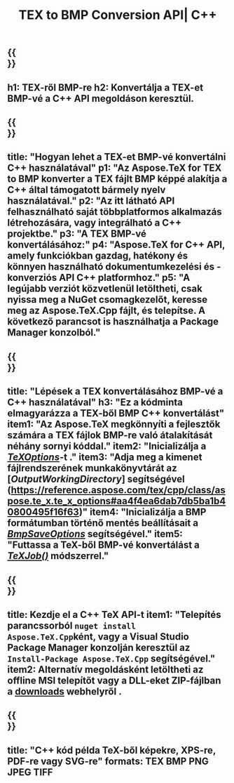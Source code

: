﻿---
translation: true
template: /_templates/_conversion-child-cpp.md
title: TEX to BMP Conversion API| C++
description: TEX-ből BMP konvertálási funkció. Integrálja ezt a helyszíni C++ könyvtárat a projektjébe, vagy használjon többplatformos alkalmazásokat a TeX BMP-vé konvertálásához.
keywords: tex to bmp api cpp, tex2bmp integrál c++
url: /cpp/conversion/tex-to-bmp/
family: tex
platformtag: cpp
feature: conversion
informat: TEX
outformat: BMP
otherformats: PNG JPEG TIFF PDF SVG XPS
---

{{<section banner>}}
---
h1: TEX-ről BMP-re
h2: Konvertálja a TEX-et BMP-vé a C++ API megoldáson keresztül.
---

{{<section overview>}}
---
title: "Hogyan lehet a TEX-et BMP-vé konvertálni C++ használatával"
p1: "Az Aspose.TeX for TEX to BMP konverter a TEX fájlt BMP képpé alakítja a C++ által támogatott bármely nyelv használatával."
p2: "Az itt látható API felhasználható saját többplatformos alkalmazás létrehozására, vagy integrálható a C++ projektbe."
p3: "A TEX BMP-vé konvertálásához:"
p4: "Aspose.TeX for C++ API, amely funkciókban gazdag, hatékony és könnyen használható dokumentumkezelési és -konverziós API C++ platformhoz."
p5: "A legújabb verziót közvetlenül letöltheti, csak nyissa meg a NuGet csomagkezelőt, keresse meg az Aspose.TeX.Cpp fájlt, és telepítse. A következő parancsot is használhatja a Package Manager konzolból."
---

{{<section feature1>}}
---
title: "Lépések a TEX konvertálásához BMP-vé a C++ használatával"
h3: "Ez a kódminta elmagyarázza a TEX-ből BMP C++ konvertálást"
item1: "Az Aspose.TeX megkönnyíti a fejlesztők számára a TEX fájlok BMP-re való átalakítását néhány sornyi kóddal."
item2: "Inicializálja a [*TeXOptions*](https://reference.aspose.com/tex/cpp/class/aspose.te_x.te_x_options)-t ."
item3: "Adja meg a kimenet fájlrendszerének munkakönyvtárát az [*OutputWorkingDirectory*] segítségével (https://reference.aspose.com/tex/cpp/class/aspose.te_x.te_x_options#aa4f4ea6dab7db5ba1b40800495f16f63)"
item4: "Inicializálja a BMP formátumban történő mentés beállításait a [*BmpSaveOptions*](https://reference.aspose.com/tex/cpp/class/aspose.te_x.presentation.image.bmp_save_options) segítségével."
item5: "Futtassa a TeX-ből BMP-vé konvertálást a [*TeXJob()*](https://reference.aspose.com/tex/cpp/class/aspose.te_x.te_x_job) módszerrel."
---

{{<section feature2>}}
---
title: Kezdje el a C++ TeX API-t
item1: "Telepítés parancssorból ```nuget install Aspose.TeX.Cpp```ként, vagy a Visual Studio Package Manager konzolján keresztül az ```Install-Package Aspose.TeX.Cpp``` segítségével."
item2: Alternatív megoldásként letöltheti az offline MSI telepítőt vagy a DLL-eket ZIP-fájlban a [downloads](https://releases.aspose.com/tex/cpp) webhelyről .
---

{{<section widget>}}
---
title: "C++ kód példa TeX-ből képekre, XPS-re, PDF-re vagy SVG-re"
formats: TEX BMP PNG JPEG TIFF
---

